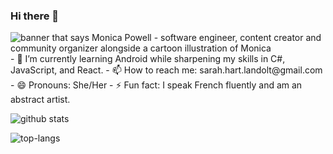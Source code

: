 ### Hi there 👋
<img src="https://github.com/sarah-hart-landolt/sarah-hart-landolt/blob/master/Sarah%20Hart%20Landolt.png" alt="banner that says Monica Powell - software engineer, content creator and community organizer alongside a cartoon illustration of Monica">
- 🌱 I’m currently learning Android while sharpening my skills in C#, JavaScript, and React. 
- 📫 How to reach me: sarah.hart.landolt@gmail.com
- 😄 Pronouns: She/Her
- ⚡ Fun fact: I speak French fluently and am an abstract artist.

![github stats](https://github-readme-stats.vercel.app/api?username=sarah-hart-landolt)

![top-langs](https://github-readme-stats.vercel.app/api/top-langs?username=sarah-hart-landolt)
<!--
**sarah-hart-landolt/sarah-hart-landolt** is a ✨ _special_ ✨ repository because its `README.md` (this file) appears on your GitHub profile.

Here are some ideas to get you started:

- 🔭 I’m currently working on ...
- 🌱 I’m currently learning ...
- 👯 I’m looking to collaborate on ...
- 🤔 I’m looking for help with ...
- 💬 Ask me about ...
- 📫 How to reach me: ...
- 😄 Pronouns: ...
- ⚡ Fun fact: ...
-->
